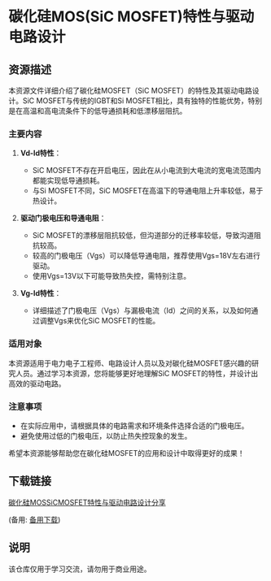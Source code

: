 # 碳化硅MOS(SiC MOSFET)特性与驱动电路设计

## 资源描述

本资源文件详细介绍了碳化硅MOSFET（SiC MOSFET）的特性及其驱动电路设计。SiC MOSFET与传统的IGBT和Si MOSFET相比，具有独特的性能优势，特别是在高温和高电流条件下的低导通损耗和低漂移层阻抗。

### 主要内容

1. **Vd-Id特性**：
   - SiC MOSFET不存在开启电压，因此在从小电流到大电流的宽电流范围内都能实现低导通损耗。
   - 与Si MOSFET不同，SiC MOSFET在高温下的导通电阻上升率较低，易于热设计。

2. **驱动门极电压和导通电阻**：
   - SiC MOSFET的漂移层阻抗较低，但沟道部分的迁移率较低，导致沟道阻抗较高。
   - 较高的门极电压（Vgs）可以降低导通电阻，推荐使用Vgs=18V左右进行驱动。
   - 使用Vgs=13V以下可能导致热失控，需特别注意。

3. **Vg-Id特性**：
   - 详细描述了门极电压（Vgs）与漏极电流（Id）之间的关系，以及如何通过调整Vgs来优化SiC MOSFET的性能。

### 适用对象

本资源适用于电力电子工程师、电路设计人员以及对碳化硅MOSFET感兴趣的研究人员。通过学习本资源，您将能够更好地理解SiC MOSFET的特性，并设计出高效的驱动电路。

### 注意事项

- 在实际应用中，请根据具体的电路需求和环境条件选择合适的门极电压。
- 避免使用过低的门极电压，以防止热失控现象的发生。

希望本资源能够帮助您在碳化硅MOSFET的应用和设计中取得更好的成果！

## 下载链接
[碳化硅MOSSiCMOSFET特性与驱动电路设计分享](https://pan.quark.cn/s/ff7e7b08fc4a) 

(备用: [备用下载](https://pan.baidu.com/s/115XHoOvmpTeSZPBG68FFsw?pwd=1234))

## 说明

该仓库仅用于学习交流，请勿用于商业用途。
